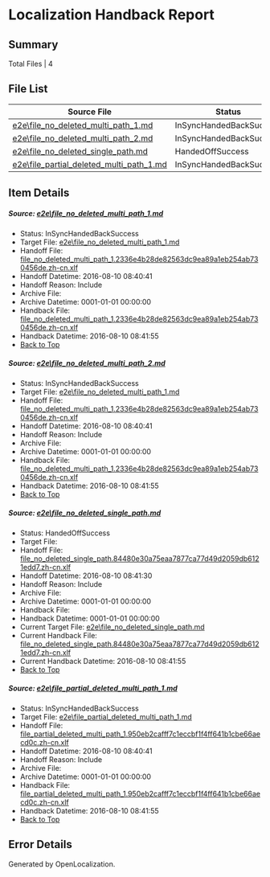 # <a name='report-top'></a> Localization Handback Report

## Summary
 Total Files | 4

## File List
 Source File | Status | Details 
 ----------- | ------ | ------- 
 [e2e\file_no_deleted_multi_path_1.md](https://github.com/OpenLocalizationTestOrg/oltest/blob/8c4c6a475763e57573689c0a3bffc3fd9aefbc46/e2e/file_no_deleted_multi_path_1.md) | InSyncHandedBackSuccess | [Details](#dadd73bd97fb76af7cbd56ae34d17a018ceefa6b1)
 [e2e\file_no_deleted_multi_path_2.md](https://github.com/OpenLocalizationTestOrg/oltest/blob/d5d87e65db7de26217d7148dbda98a39118adef3/e2e/file_no_deleted_multi_path_2.md) | InSyncHandedBackSuccess | [Details](#dadd73bd97fb76af7cbd56ae34d17a018ceefa6b2)
 [e2e\file_no_deleted_single_path.md](https://github.com/OpenLocalizationTestOrg/oltest/blob/d5d87e65db7de26217d7148dbda98a39118adef3/e2e/file_no_deleted_single_path.md) | HandedOffSuccess | [Details](#ebe6eff7edb1d3dc64bfa86d062d6fa389d0ee743)
 [e2e\file_partial_deleted_multi_path_1.md](https://github.com/OpenLocalizationTestOrg/oltest/blob/8c4c6a475763e57573689c0a3bffc3fd9aefbc46/e2e/file_partial_deleted_multi_path_1.md) | InSyncHandedBackSuccess | [Details](#d60d3a92b977e98c7c453643c3e3c308481c546e4)

## Item Details
##### <a name='dadd73bd97fb76af7cbd56ae34d17a018ceefa6b1'></a> Source: [e2e\file_no_deleted_multi_path_1.md](https://github.com/OpenLocalizationTestOrg/oltest/blob/8c4c6a475763e57573689c0a3bffc3fd9aefbc46/e2e/file_no_deleted_multi_path_1.md)
* Status: InSyncHandedBackSuccess
* Target File: [e2e\file_no_deleted_multi_path_1.md](https://github.com/OpenLocalizationTestOrg/ol-test-zhcn/blob/ef514bbec95d109f138550a27fd13e3d289cdfda/e2e/file_no_deleted_multi_path_1.md)
* Handoff File: [file_no_deleted_multi_path_1.2336e4b28de82563dc9ea89a1eb254ab730456de.zh-cn.xlf](https://github.com/OpenLocalizationTestOrg/olhandoff-e2e/blob/a5840949a7bafed15780853af3a41b6cc2cc86b1/ol-handoff/OpenLocalizationTestOrg/ol-test-zhcn/ci/mt/file_no_deleted_multi_path_1.2336e4b28de82563dc9ea89a1eb254ab730456de.zh-cn.xlf)
* Handoff Datetime: 2016-08-10 08:40:41
* Handoff Reason: Include
* Archive File: 
* Archive Datetime: 0001-01-01 00:00:00
* Handback File: [file_no_deleted_multi_path_1.2336e4b28de82563dc9ea89a1eb254ab730456de.zh-cn.xlf](https://github.com/OpenLocalizationTestOrg/olhandback-e2e/blob/c7860e350c9dd9fbcdfe00c531832cb98119c2b8/ol-handback/OpenLocalizationTestOrg/ol-test-zhcn/ci/mt/file_no_deleted_multi_path_1.2336e4b28de82563dc9ea89a1eb254ab730456de.zh-cn.xlf)
* Handback Datetime: 2016-08-10 08:41:55
* [Back to Top](#report-top)

##### <a name='dadd73bd97fb76af7cbd56ae34d17a018ceefa6b2'></a> Source: [e2e\file_no_deleted_multi_path_2.md](https://github.com/OpenLocalizationTestOrg/oltest/blob/d5d87e65db7de26217d7148dbda98a39118adef3/e2e/file_no_deleted_multi_path_2.md)
* Status: InSyncHandedBackSuccess
* Target File: [e2e\file_no_deleted_multi_path_1.md](https://github.com/OpenLocalizationTestOrg/ol-test-zhcn/blob/ef514bbec95d109f138550a27fd13e3d289cdfda/e2e/file_no_deleted_multi_path_1.md)
* Handoff File: [file_no_deleted_multi_path_1.2336e4b28de82563dc9ea89a1eb254ab730456de.zh-cn.xlf](https://github.com/OpenLocalizationTestOrg/olhandoff-e2e/blob/a5840949a7bafed15780853af3a41b6cc2cc86b1/ol-handoff/OpenLocalizationTestOrg/ol-test-zhcn/ci/mt/file_no_deleted_multi_path_1.2336e4b28de82563dc9ea89a1eb254ab730456de.zh-cn.xlf)
* Handoff Datetime: 2016-08-10 08:40:41
* Handoff Reason: Include
* Archive File: 
* Archive Datetime: 0001-01-01 00:00:00
* Handback File: [file_no_deleted_multi_path_1.2336e4b28de82563dc9ea89a1eb254ab730456de.zh-cn.xlf](https://github.com/OpenLocalizationTestOrg/olhandback-e2e/blob/c7860e350c9dd9fbcdfe00c531832cb98119c2b8/ol-handback/OpenLocalizationTestOrg/ol-test-zhcn/ci/mt/file_no_deleted_multi_path_1.2336e4b28de82563dc9ea89a1eb254ab730456de.zh-cn.xlf)
* Handback Datetime: 2016-08-10 08:41:55
* [Back to Top](#report-top)

##### <a name='ebe6eff7edb1d3dc64bfa86d062d6fa389d0ee743'></a> Source: [e2e\file_no_deleted_single_path.md](https://github.com/OpenLocalizationTestOrg/oltest/blob/d5d87e65db7de26217d7148dbda98a39118adef3/e2e/file_no_deleted_single_path.md)
* Status: HandedOffSuccess
* Target File: 
* Handoff File: [file_no_deleted_single_path.84480e30a75eaa7877ca77d49d2059db6121edd7.zh-cn.xlf](https://github.com/OpenLocalizationTestOrg/olhandoff-e2e/blob/8ddff3d4c809675c0557fdeca02a391e5907b7ad/ol-handoff/OpenLocalizationTestOrg/ol-test-zhcn/ci/mt/file_no_deleted_single_path.84480e30a75eaa7877ca77d49d2059db6121edd7.zh-cn.xlf)
* Handoff Datetime: 2016-08-10 08:41:30
* Handoff Reason: Include
* Archive File: 
* Archive Datetime: 0001-01-01 00:00:00
* Handback File: 
* Handback Datetime: 0001-01-01 00:00:00
* Current Target File: [e2e\file_no_deleted_single_path.md](https://github.com/OpenLocalizationTestOrg/ol-test-zhcn/blob/ef514bbec95d109f138550a27fd13e3d289cdfda/e2e/file_no_deleted_single_path.md)
* Current Handback File: [file_no_deleted_single_path.84480e30a75eaa7877ca77d49d2059db6121edd7.zh-cn.xlf](https://github.com/OpenLocalizationTestOrg/olhandback-e2e/blob/c7860e350c9dd9fbcdfe00c531832cb98119c2b8/ol-handback/OpenLocalizationTestOrg/ol-test-zhcn/ci/mt/file_no_deleted_single_path.84480e30a75eaa7877ca77d49d2059db6121edd7.zh-cn.xlf)
* Current Handback Datetime: 2016-08-10 08:41:55
* [Back to Top](#report-top)

##### <a name='d60d3a92b977e98c7c453643c3e3c308481c546e4'></a> Source: [e2e\file_partial_deleted_multi_path_1.md](https://github.com/OpenLocalizationTestOrg/oltest/blob/8c4c6a475763e57573689c0a3bffc3fd9aefbc46/e2e/file_partial_deleted_multi_path_1.md)
* Status: InSyncHandedBackSuccess
* Target File: [e2e\file_partial_deleted_multi_path_1.md](https://github.com/OpenLocalizationTestOrg/ol-test-zhcn/blob/ef514bbec95d109f138550a27fd13e3d289cdfda/e2e/file_partial_deleted_multi_path_1.md)
* Handoff File: [file_partial_deleted_multi_path_1.950eb2cafff7c1eccbf1f4ff641b1cbe66aecd0c.zh-cn.xlf](https://github.com/OpenLocalizationTestOrg/olhandoff-e2e/blob/a5840949a7bafed15780853af3a41b6cc2cc86b1/ol-handoff/OpenLocalizationTestOrg/ol-test-zhcn/ci/mt/file_partial_deleted_multi_path_1.950eb2cafff7c1eccbf1f4ff641b1cbe66aecd0c.zh-cn.xlf)
* Handoff Datetime: 2016-08-10 08:40:41
* Handoff Reason: Include
* Archive File: 
* Archive Datetime: 0001-01-01 00:00:00
* Handback File: [file_partial_deleted_multi_path_1.950eb2cafff7c1eccbf1f4ff641b1cbe66aecd0c.zh-cn.xlf](https://github.com/OpenLocalizationTestOrg/olhandback-e2e/blob/c7860e350c9dd9fbcdfe00c531832cb98119c2b8/ol-handback/OpenLocalizationTestOrg/ol-test-zhcn/ci/mt/file_partial_deleted_multi_path_1.950eb2cafff7c1eccbf1f4ff641b1cbe66aecd0c.zh-cn.xlf)
* Handback Datetime: 2016-08-10 08:41:55
* [Back to Top](#report-top)


## Error Details

Generated by OpenLocalization.
